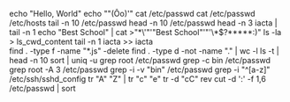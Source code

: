 echo "Hello, World"
echo "\"(Ôo)'"
cat /etc/passwd
cat /etc/passwd /etc/hosts
tail -n 10 /etc/passwd
head -n 10 /etc/passwd
head -n 3 iacta | tail -n 1
echo "Best School" | cat >"\*\\\'"'"Best School"'"\'\\\*$\?\*\*\*\*\*:)"
ls -la > ls_cwd_content
tail -n 1 iacta >> iacta
\
find . -type f -name "*.js" -delete
find . -type d -not -name "." | wc -l
ls -t | head -n 10
sort | uniq -u
grep root /etc/passwd
grep -c bin /etc/passwd
grep root -A 3 /etc/passwd
grep -i -v "bin" /etc/passwd
grep -i "^[a-z]" /etc/ssh/sshd_config
tr "A" "Z" | tr "c" "e"
tr -d "cC"
rev
cut -d ':' -f 1,6 /etc/passwd | sort
